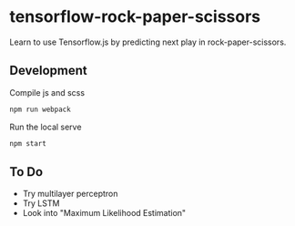 # tensorflow-rock-paper-scissors

Learn to use Tensorflow.js by predicting next play in rock-paper-scissors.

## Development

Compile js and scss

```sh
npm run webpack
```

Run the local serve

```sh
npm start
```

## To Do

- Try multilayer perceptron
- Try LSTM
- Look into "Maximum Likelihood Estimation"
